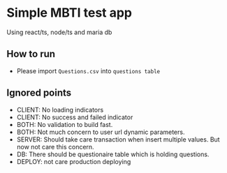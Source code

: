 # Simple MBTI test app

Using react/ts, node/ts and maria db

## How to run


- Please import `Questions.csv` into `questions table`


## Ignored points

- CLIENT: No loading indicators
- CLIENT: No success and failed indicator
- BOTH: No validation to build fast.
- BOTH: Not much concern to user url dynamic parameters.
- SERVER: Should take care transaction when insert multiple values. But now not care this concern.
- DB: There should be questionaire table which is holding questions.
- DEPLOY: not care production deploying
